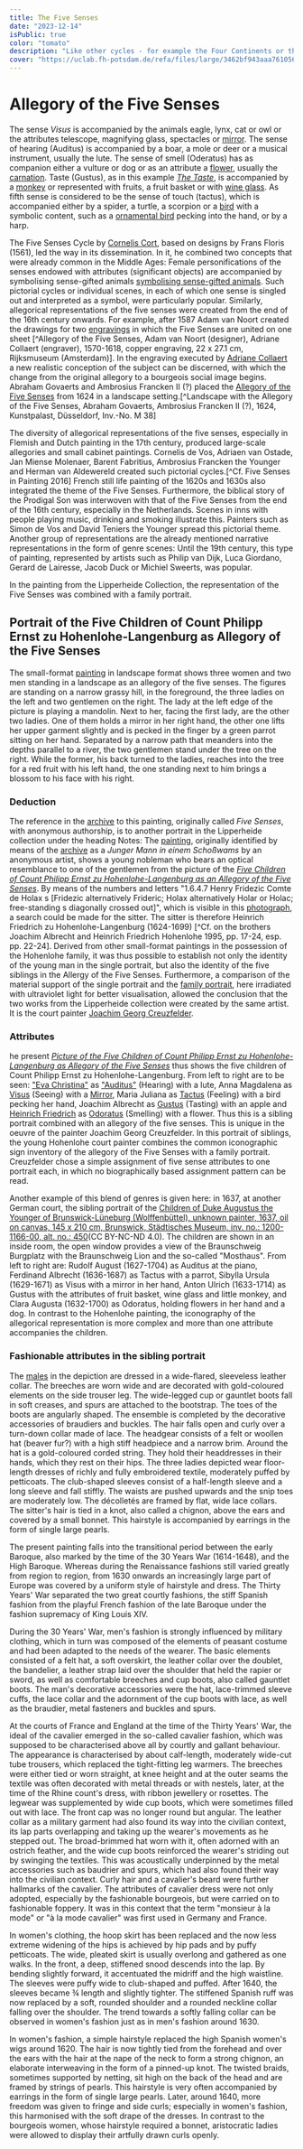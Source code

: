 ```yaml
---
title: The Five Senses
date: "2023-12-14"
isPublic: true
color: "tomato"
description: "Like other cycles - for example the Four Continents or the Deadly Sins - the Five Senses became a popular allegorical subject in the 16th century, spreading mainly through Dutch prints. The five senses gustus, odoratus, visus, auditus and tactus are accompanied by animal symbols or attributes."
cover: "https://uclab.fh-potsdam.de/refa/files/large/3462bf943aaa761056dba91c89a90652c4833aaf.jpg"
---
```


# Allegory of the Five Senses
The sense *Visus* is accompanied by the animals eagle, lynx, cat or owl or the attributes telescope, magnifying glass, spectacles or [mirror](item/10538). The sense of hearing (Auditus) is accompanied by a boar, a mole or deer or a musical instrument, usually the lute. The sense of smell (Oderatus) has as companion either a vulture or dog or as an attribute a [flower](item/10300), usually the [carnation](item/45235). Taste (Gustus), as in this example *[The Taste](item/538)*, is accompanied by a [monkey](item/10475) or represented with fruits, a fruit basket or with [wine glass](item/10431). As fifth sense is considered to be the sense of touch (tactus), which is accompanied either by a spider, a turtle, a scorpion or a [bird](item/10587) with a symbolic content, such as a [ornamental bird](item/583) pecking into the hand, or by a harp.
 
The Five Senses Cycle by [Cornelis Cort](item/45189), based on designs by Frans Floris (1561), led the way in its dissemination. In it, he combined two concepts that were already common in the Middle Ages: Female personifications of the senses endowed with attributes (significant objects) are accompanied by symbolising sense-gifted animals [symbolising sense-gifted animals](item/10587). Such pictorial cycles or individual scenes, in each of which one sense is singled out and interpreted as a symbol, were particularly popular. Similarly, allegorical representations of the five senses were created from the end of the 16th century onwards. For example, after 1587 Adam van Noort created the drawings for two [engravings](item/42994) in which the Five Senses are united on one sheet [^Allegory of the Five Senses, Adam van Noort (designer), Adriane Collaert (engraver), 1570-1618, copper engraving, 22 x 27.1 cm, Rijksmuseum (Amsterdam)]. In the engraving executed by [Adriane Collaert](item/42994) a new realistic conception of the subject can be discerned, with which the change from the original allegory to a bourgeois social image begins. Abraham Govaerts and Ambrosius Francken II (?) placed the [Allegory of the Five Senses](https://emuseum.duesseldorf.de/view/objects/asitem/items$0040:141678) from 1624 in a landscape setting.[^Landscape with the Allegory of the Five Senses, Abraham Govaerts, Ambrosius Francken II (?), 1624, Kunstpalast, Düsseldorf, Inv.-No. M 38]

The diversity of allegorical representations of the five senses, especially in Flemish and Dutch painting in the 17th century, produced large-scale allegories and small cabinet paintings. Cornelis de Vos, Adriaen van Ostade, Jan Miense Molenaer, Barent Fabritius, Ambrosius Francken the Younger and Herman van Aldewereld created such pictorial cycles.[^Cf. Five Senses in Painting 2016]
French still life painting of the 1620s and 1630s also integrated the theme of the Five Senses. Furthermore, the biblical story of the Prodigal Son was interwoven with that of the Five Senses from the end of the 16th century, especially in the Netherlands. Scenes in inns with people playing music, drinking and smoking illustrate this. Painters such as Simon de Vos and David Teniers the Younger spread this pictorial theme. Another group of representations are the already mentioned narrative representations in the form of genre scenes: Until the 19th century, this type of painting, represented by artists such as Philip van Dijk, Luca Giordano, Gerard de Lairesse, Jacob Duck or Michiel Sweerts, was popular.

In the painting from the Lipperheide Collection, the representation of the Five Senses was combined with a family portrait.

## Portrait of the Five Children of Count Philipp Ernst zu Hohenlohe-Langenburg as Allegory of the Five Senses
The small-format [painting](item/159) in landscape format shows three women and two men standing in a landscape as an allegory of the five senses. The figures are standing on a narrow grassy hill, in the foreground, the three ladies on the left and two gentlemen on the right. The lady at the left edge of the picture is playing a mandolin. Next to her, facing the first lady, are the other two ladies. One of them holds a mirror in her right hand, the other one lifts her upper garment slightly and is pecked in the finger by a green parrot sitting on her hand. Separated by a narrow path that meanders into the depths parallel to a river, the two gentlemen stand under the tree on the right. While the former, his back turned to the ladies, reaches into the tree for a red fruit with his left hand, the one standing next to him brings a blossom to his face with his right.

### Deduction
The reference in the [archive](media/1602) to this painting, originally called *Five Senses*, with anonymous authorship, is to another portrait in the Lipperheide collection under the heading Notes: The [painting](item/607), originally identified by means of the [archive](media/3777) as a *Junger Mann in einem Schoßwams* by an anonymous artist, shows a young nobleman who bears an optical resemblance to one of the gentlemen from the picture of the *[Five Children of Count Philipp Ernst zu Hohenlohe-Langenburg as an Allegory of the Five Senses](item/159)*. By means of the numbers and letters "1.6.4.7 Henry Fridezic Comte de Holax s [Fridezic alternatively Frideric; Holax alternatively Holar or Holac; free-standing s diagonally crossed out]", which is visible in this [photograph](media/3776), a search could be made for the sitter. The sitter is therefore Heinrich Friedrich zu Hohenlohe-Langenburg (1624-1699) [^Cf. on the brothers Joachim Albrecht and Heinrich Friedrich Hohenlohe 1995, pp. 17-24, esp. pp. 22-24]. Derived from other small-format paintings in the possession of the Hohenlohe family, it was thus possible to establish not only the identity of the young man in the single portrait, but also the identity of the five siblings in the Allergy of the Five Senses. Furthermore, a comparison of the material support of the single portrait and the [family portrait](media/1560), here irradiated with ultraviolet light for better visualisation, allowed the conclusion that the two works from the Lipperheide collection were created by the same artist. It is the court painter [Joachim Georg Creuzfelder](item/9350).  

### Attributes
he present *[Picture of the Five Children of Count Philipp Ernst zu Hohenlohe-Langenburg as Allegory of the Five Senses](item/159)* thus shows the five children of Count Philipp Ernst zu Hohenlohe-Langenburg. From left to right are to be seen: ["Eva Christina"](item/9390) as ["Auditus"](item/10613) (Hearing) with a lute, Anna Magdalena as [Visus](item/10536) (Seeing) with a [Mirror](item/10946), Maria Juliana as [Tactus](item/10586) (Feeling) with a bird pecking her hand, Joachim Albrecht as [Gustus](item/10913) (Tasting) with an apple and [Heinrich Friedrich](item/607) as [Odoratus](item/10550) (Smelling) with a flower. Thus this is a sibling portrait combined with an allegory of the five senses. This is unique in the oeuvre of the painter Joachim Georg Creuzfelder. In this portrait of siblings, the young Hohenlohe court painter combines the common iconographic sign inventory of the allegory of the Five Senses with a family portrait. Creuzfelder chose a simple assignment of five sense attributes to one portrait each, in which no biographically based assignment pattern can be read.

Another example of this blend of genres is given here: in 1637, at another German court, the sibling portrait of the [Children of Duke Augustus the Younger of Brunswick-Lüneburg (Wolffenbüttel), unknown painter, 1637, oil on canvas, 145 x 210 cm, Brunswick, Städtisches Museum, inv. no.: 1200-1166-00, alt. no.: 450](https://kulturerbe.niedersachsen.de/piresolver?id=record_kuniweb_402012)(CC BY-NC-ND 4.0). The children are shown in an inside room, the open window provides a view of the Braunschweig Burgplatz with the Braunschweig Lion and the so-called "Mosthaus". From left to right are: Rudolf August (1627-1704) as Auditus at the piano, Ferdinand Albrecht (1636-1687) as Tactus with a parrot, Sibylla Ursula (1629-1671) as Visus with a mirror in her hand, Anton Ulrich (1633-1714) as Gustus with the attributes of fruit basket, wine glass and little monkey, and Clara Augusta (1632-1700) as Odoratus, holding flowers in her hand and a dog. In contrast to the Hohenlohe painting, the iconography of the allegorical representation is more complex and more than one attribute accompanies the children.

### Fashionable attributes in the sibling portrait
The [males](media/1628) in the depiction are dressed in a wide-flared, sleeveless leather collar. The breeches are worn wide and are decorated with gold-coloured elements on the side trouser leg. The wide-legged cup or gauntlet boots fall in soft creases, and spurs are attached to the bootstrap. The toes of the boots are angularly shaped. The ensemble is completed by the decorative accessories of braudiers and buckles. The hair falls open and curly over a turn-down collar made of lace. The headgear consists of a felt or woollen hat (beaver fur?) with a high stiff headpiece and a narrow brim. Around the hat is a gold-coloured corded string. They hold their headdresses in their hands, which they rest on their hips. 
The three ladies depicted wear floor-length dresses of richly and fully embroidered textile, moderately puffed by petticoats. The club-shaped sleeves consist of a half-length sleeve and a long sleeve and fall stiffly. The waists are pushed upwards and the snip toes are moderately low. The décolletés are framed by flat, wide lace collars. The sitter's hair is tied in a knot, also called a chignon, above the ears and covered by a small bonnet. This hairstyle is accompanied by earrings in the form of single large pearls.

The present painting falls into the transitional period between the early Baroque, also marked by the time of the 30 Years War (1614-1648), and the High Baroque. Whereas during the Renaissance fashions still varied greatly from region to region, from 1630 onwards an increasingly large part of Europe was covered by a uniform style of hairstyle and dress. The Thirty Years' War separated the two great courtly fashions, the stiff Spanish fashion from the playful French fashion of the late Baroque under the fashion supremacy of King Louis XIV.

During the 30 Years' War, men's fashion is strongly influenced by military clothing, which in turn was composed of the elements of peasant costume and had been adapted to the needs of the wearer. The basic elements consisted of a felt hat, a soft overskirt, the leather collar over the doublet, the bandelier, a leather strap laid over the shoulder that held the rapier or sword, as well as comfortable breeches and cup boots, also called gauntlet boots. The man's decorative accessories were the hat, lace-trimmed sleeve cuffs, the lace collar and the adornment of the cup boots with lace, as well as the braudier, metal fasteners and buckles and spurs.

At the courts of France and England at the time of the Thirty Years' War, the ideal of the cavalier emerged in the so-called cavalier fashion, which was supposed to be characterised above all by courtly and gallant behaviour. The appearance is characterised by about calf-length, moderately wide-cut tube trousers, which replaced the tight-fitting leg warmers. The breeches were either tied or worn straight, at knee height and at the outer seams the textile was often decorated with metal threads or with nestels, later, at the time of the Rhine count's dress, with ribbon jewellery or rosettes. The legwear was supplemented by wide cup boots, which were sometimes filled out with lace. The front cap was no longer round but angular. 
The leather collar as a military garment had also found its way into the civilian context, its lap parts overlapping and taking up the wearer's movements as he stepped out.  The broad-brimmed hat worn with it, often adorned with an ostrich feather, and the wide cup boots reinforced the wearer's striding out by swinging the textiles. This was acoustically underpinned by the metal accessories such as baudrier and spurs, which had also found their way into the civilian context. Curly hair and a cavalier's beard were further hallmarks of the cavalier.
The attributes of cavalier dress were not only adopted, especially by the fashionable bourgeois, but were carried on to fashionable foppery. It was in this context that the term "monsieur à la mode" or "à la mode cavalier" was first used in Germany and France.

In women's clothing, the hoop skirt has been replaced and the now less extreme widening of the hips is achieved by hip pads and by puffy petticoats. The wide, pleated skirt is usually overlong and gathered as one walks. In the front, a deep, stiffened snood descends into the lap. By bending slightly forward, it accentuated the midriff and the high waistline. 
The sleeves were puffy wide to club-shaped and puffed. After 1640, the sleeves became ¾ length and slightly tighter. The stiffened Spanish ruff was now replaced by a soft, rounded shoulder and a rounded neckline collar falling over the shoulder. The trend towards a softly falling collar can be observed in women's fashion just as in men's fashion around 1630.

In women's fashion, a simple hairstyle replaced the high Spanish women's wigs around 1620. The hair is now tightly tied from the forehead and over the ears with the hair at the nape of the neck to form a strong chignon, an elaborate interweaving in the form of a pinned-up knot. The twisted braids, sometimes supported by netting, sit high on the back of the head and are framed by strings of pearls. This hairstyle is very often accompanied by earrings in the form of single large pearls. Later, around 1640, more freedom was given to fringe and side curls; especially in women's fashion, this harmonised with the soft drape of the dresses. In contrast to the bourgeois women, whose hairstyle required a bonnet, aristocratic ladies were allowed to display their artfully drawn curls openly.
